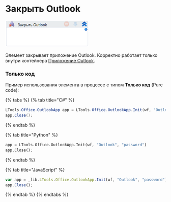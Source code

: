# Закрыть Outlook

![](<../../../.gitbook/assets/image (166).png>)

Элемент закрывает приложение Outlook. Корректно работает только внутри контейнера [Приложение Outlook](https://docs.primo-rpa.ru/primo-rpa/g_elements/el_basic/els_outlook/el_outlook_app).

### Только код
Пример использования элемента в процессе с типом **Только код** (Pure code):

{% tabs %}
{% tab title="C#" %}
```csharp
LTools.Office.OutlookApp app = LTools.Office.OutlookApp.Init(wf, "Outlook", "password");
app.Close();
```
{% endtab %}

{% tab title="Python" %}
```python
app = LTools.Office.OutlookApp.Init(wf, "Outlook", "password")
app.Close();
```
{% endtab %}

{% tab title="JavaScript" %}
```javascript
var app = _lib.LTools.Office.OutlookApp.Init(wf, "Outlook", "password");
app.Close();
```
{% endtab %}
{% endtabs %}

